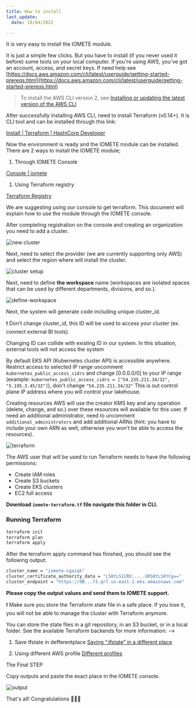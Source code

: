 ```yaml
---
title: How to install
last_update:
  date: 10/04/2022 

---
```


It is very easy to install the IOMETE module.

It is just a simple few clicks. But you have to install (if you never used it before) some tools on your local computer. If you're using AWS, you've got an account, access, and secret keys. If need help see [https://docs.aws.amazon.com/cli/latest/userguide/getting-started-prereqs.html](https://docs.aws.amazon.com/cli/latest/userguide/getting-started-prereqs.html) 

> To install the AWS CLI version 2, see [Installing or updating the latest version of the AWS CLI](https://docs.aws.amazon.com/cli/latest/userguide/getting-started-install.html)
> 

After successfully installing AWS CLI, need to install Terraform (v0.14+). It is CLI tool and can be installed through this link: 

[Install | Terraform | HashiCorp Developer](https://developer.hashicorp.com/terraform/downloads)

Now the environment is ready and the IOMETE module can be installed. There are 2 ways to install the IOMETE module;

1. Through  IOMETE Console 

[Console | iomete](https://app.iomete.cloud/dashboard)

1. Using Terraform registry  

[Terraform Registry](https://registry.terraform.io/modules/iomete/customer-stack/aws/latest)

We are suggesting using our console to get terraform. This document will explain how to use the module through the IOMETE console.

After completing registration on the console and creating an organization you need to add a cluster.

![new cluster](/img/guides/how-to-install/new-cluster.png)

Next, need to select the provider (we are currently supporting only AWS) and select the region where will install the cluster. 

![cluster setup](/img/guides/how-to-install/cluster-setup.png)

Next, need to define **the workspace** name (workspaces are isolated spaces that can be used by different departments, divisions, and so.).

![define-workspace](/img/guides/how-to-install/define-workspace.png)

Next, the system will generate code including unique cluster_id.  

<aside>
❗ Don’t change cluster_id, this ID will be used to access your cluster (ex. connect external BI tools).

</aside>

Changing ID can collide with existing ID in our system. In this situation, external tools will not access the system

By default EKS API (Kubernetes cluster API) is accessible anywhere. Restrict access to selected IP range uncomment `kubernetes_public_access_cidrs`  and change [0.0.0.0/0] to your IP range (example: `kubernetes_public_access_cidrs = ["54.235.211.34/32", "5.195.3.45/32"]`), don't change `"54.235.211.34/32"` This is out control plane IP address where you will control your lakehouse.

Creating resources AWS will use the creator KMS key and any operation (delete, change, and so.) over these resources will available for this user. If need an additional administrator, need to uncomment `additional_administrators`  and add additional ARNs (hint: you have to include your own ARN as well, otherwise you won't be able to access the resources).

![terraform](/img/guides/how-to-install/terraform-execute.png)

The AWS user that will be used to run Terraform needs to have the following permissions:

- Create IAM roles
- Create S3 buckets
- Create EKS clusters
- EC2 full access

**Download `iomete-terraform.tf` file navigate this folder in CLI.**

### **Running Terraform**

```bash
terraform init
terraform plan
terraform apply
```

After the terraform apply command has finished, you should see the following output:

```bash
cluster_name = "iomete-cgaiqk"
cluster_certificate_authority_data = "LS0tLS1CRU.....URS0tLS0tCg=="
cluster_endpoint = "https://0B...73.gr7.us-east-2.eks.amazonaws.com"
```

**Please copy the output values and send them to IOMETE support.**

<aside>
❗ Make sure you store the Terraform state file in a safe place. If you lose it, you will not be able to manage the cluster with Terraform anymore.

You can store the state files in a git repository, in an S3 bucket, or in a local folder. See the available Terraform backends for more information:  -->

1)  Save tfstate in defferentplace [ Saving “.tfstate” in a different place](https://iomete.com/docs/guides/installation/saving-tfstate) 

2) Using different AWS profile  [Different profiles](https://iomete.com/docs/guides/installation/different-profiles) 

</aside>

The Final STEP

Copy outputs and paste the exact place in the IOMETE console.

![output](/img/guides/how-to-install/output.png) 

That's all! Congratulations 🎉🎉🎉